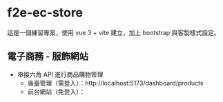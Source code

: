 # f2e-ec-store

這是一個練習專案，使用 vue 3 + vite 建立，加上 bootstrap 與客製樣式設定。

## 電子商務 - 服飾網站

- 串接六角 API 進行商品購物管理
  - 後臺管理（需登入）：http://localhost:5173/dashboard/products
  - 前台網站（免登入）：
